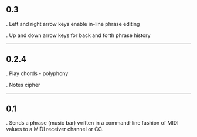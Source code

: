 ## 0.3

. Left and right arrow keys enable in-line phrase editing 

. Up and down arrow keys for back and forth phrase history

____


## 0.2.4

. Play chords - polyphony

. Notes cipher

____

## 0.1

. Sends a phrase (music bar) written in a command-line fashion of MIDI values to a MIDI receiver channel or CC.